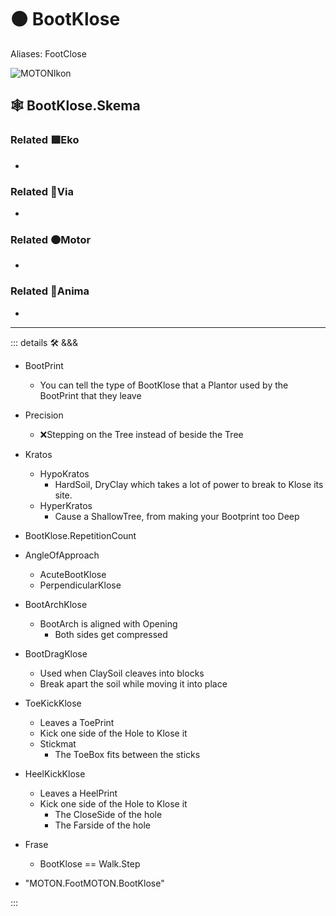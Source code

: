 # 🟠 <motor>BootKlose</motor>

Aliases: FootClose

![MOTONIkon](/BetaIkon/MOTONs_Ikon.png)

## 🕸 BootKlose.Skema

### Related 🟩<ekos>Eko</ekos>

-

### Related 🔻<via>Via</via>

-

### Related 🟠<motor>Motor</motor>

-

### Related 💜<anima>Anima</anima>

-

---

<!-- =================================================== -->
<!-- =================================================== -->
<!-- =================================================== -->
<!-- =================================================== -->
<!-- =================================================== -->
::: details 🛠 <dev>&&&</dev>

- BootPrint
    - You can tell the type of BootKlose that a Plantor used by the BootPrint that they leave
- Precision
    - ❌<error>Stepping on the Tree instead of beside the Tree</error>
- Kratos
    - HypoKratos
        - HardSoil, DryClay which takes a lot of power to break to Klose its site.
    - HyperKratos
        - Cause a ShallowTree, from making your Bootprint too Deep
- BootKlose.RepetitionCount
- AngleOfApproach
    - AcuteBootKlose
    - PerpendicularKlose
- BootArchKlose
    - BootArch is aligned with Opening
        - Both sides get compressed
- BootDragKlose
    - Used when ClaySoil cleaves into blocks
    - Break apart the soil while moving it into place
- ToeKickKlose
    - Leaves a ToePrint
    - Kick one side of the Hole to Klose it
    - Stickmat
        - The ToeBox fits between the sticks
- HeelKickKlose
    - Leaves a HeelPrint
    - Kick one side of the Hole to Klose it
        - The CloseSide of the hole
        - The Farside of the hole
- Frase
    - BootKlose == Walk.Step

- "MOTON.FootMOTON.BootKlose"

:::
